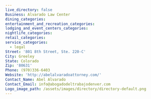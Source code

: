 ```yaml
---
live_directory: false
Business: Alvarado Law Center
dining_categories:
entertainment_and_recreation_categories:
lodging_and_event_centers_categories:
nightlife_categories:
retail_categories:
service_categories:
  - legal
Street: '801 8th Street, Ste. 220-C'
City: Greeley
State: Colorado
Zip: '80631'
Phone: (970)336-6403
Website: 'http://abelalvaradoattorney.com/'
Contact_Name: Abel Alvarado
Contact_Email: info@abogadodeltrabajodenver.com
Logo_image_path: /assets/images/directory/directory-default.png
---
```


